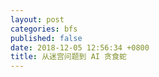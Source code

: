 ```yaml
---
layout: post
categories: bfs
published: false
date: 2018-12-05 12:56:34 +0800
title: 从迷宫问题到 AI 贪食蛇
---
```


